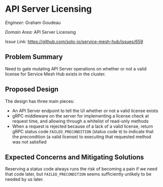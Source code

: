 # API Server Licensing

*Engineer:* Graham Goudeau

*Domain Area:* API Server Licensing

*Issue Link:* https://github.com/solo-io/service-mesh-hub/issues/659

## Problem Summary

Need to gate mutating API Server operations on whether or not a valid license for Service Mesh Hub exists in the cluster.

## Proposed Design

The design has three main pieces:

* An API Server endpoint to tell the UI whether or not a valid license exists
* gRPC middleware on the server for implementing a license check at request time, and allowing through a whitelist of read-only methods
* When a request is rejected because of a lack of a valid license, return gRPC status code `FAILED_PRECONDITION`
(status code `9`) to indicate that the precondition (a valid license) to executing that requested method was not satisfied 

## Expected Concerns and Mitigating Solutions

Reserving a status code always runs the risk of becoming a pain if we need that code later, but `FAILED_PRECONDITION` seems
sufficiently unlikely to be needed by us later.
